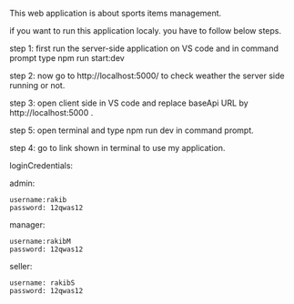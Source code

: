 This web application is about sports items management.

if you want to run this application localy. you have to follow below steps.

step 1: first run the server-side application on VS code and in command prompt type npm run start:dev

step 2: now go to http://localhost:5000/ to check weather the server side running or not.

step 3: open client side in VS code and replace baseApi URL by http://localhost:5000 .

step 5: open terminal and type npm run dev in command prompt.

step 4: go to link shown in terminal to use my application.

loginCredentials:

admin:

    username:rakib
    password: 12qwas12

manager:

    username:rakibM
    password: 12qwas12

seller:

    username: rakibS
    password: 12qwas12
